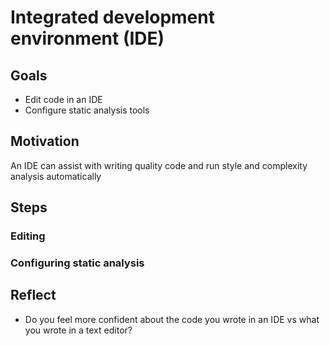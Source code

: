 # Integrated development environment (IDE)

## Goals

* Edit code in an IDE
* Configure static analysis tools

## Motivation

An IDE can assist with writing quality code and run style and complexity analysis automatically

## Steps

### Editing

### Configuring static analysis

## Reflect

* Do you feel more confident about the code you wrote in an IDE vs what you wrote in a text editor?
